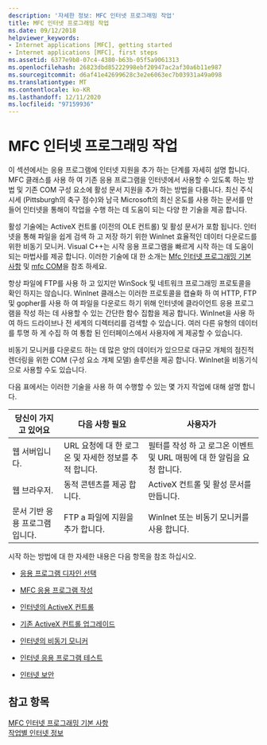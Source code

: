 ```yaml
---
description: '자세한 정보: MFC 인터넷 프로그래밍 작업'
title: MFC 인터넷 프로그래밍 작업
ms.date: 09/12/2018
helpviewer_keywords:
- Internet applications [MFC], getting started
- Internet applications [MFC], first steps
ms.assetid: 6377e9b8-07c4-4380-b63b-05f5a9061313
ms.openlocfilehash: 26823dbd85222998ebf20947ac2af30a6b11e987
ms.sourcegitcommit: d6af41e42699628c3e2e6063ec7b03931a49a098
ms.translationtype: MT
ms.contentlocale: ko-KR
ms.lasthandoff: 12/11/2020
ms.locfileid: "97159936"
---
```

# <a name="mfc-internet-programming-tasks"></a>MFC 인터넷 프로그래밍 작업

이 섹션에서는 응용 프로그램에 인터넷 지원을 추가 하는 단계를 자세히 설명 합니다. MFC 클래스를 사용 하 여 기존 응용 프로그램을 인터넷에서 사용할 수 있도록 하는 방법 및 기존 COM 구성 요소에 활성 문서 지원을 추가 하는 방법을 다룹니다. 최신 주식 시세 (Pittsburgh의 축구 점수)와 남극 Microsoft의 최신 온도를 사용 하는 문서를 만들어 인터넷을 통해이 작업을 수행 하는 데 도움이 되는 다양 한 기술을 제공 합니다.

활성 기술에는 ActiveX 컨트롤 (이전의 OLE 컨트롤) 및 활성 문서가 포함 됩니다. 인터넷을 통해 파일을 쉽게 검색 하 고 저장 하기 위한 WinInet 효율적인 데이터 다운로드를 위한 비동기 모니커. Visual C++는 시작 응용 프로그램을 빠르게 시작 하는 데 도움이 되는 마법사를 제공 합니다. 이러한 기술에 대 한 소개는 [Mfc 인터넷 프로그래밍 기본 사항](mfc-internet-programming-basics.md) 및 [mfc COM](mfc-com.md)을 참조 하세요.

항상 파일에 FTP를 사용 하 고 있지만 WinSock 및 네트워크 프로그래밍 프로토콜을 확인 하지는 않습니다. WinInet 클래스는 이러한 프로토콜을 캡슐화 하 여 HTTP, FTP 및 gopher를 사용 하 여 파일을 다운로드 하기 위해 인터넷에 클라이언트 응용 프로그램을 작성 하는 데 사용할 수 있는 간단한 함수 집합을 제공 합니다. WinInet을 사용 하 여 하드 드라이브나 전 세계의 디렉터리를 검색할 수 있습니다. 여러 다른 유형의 데이터를 투명 하 게 수집 하 여 통합 된 인터페이스에서 사용자에 게 제공할 수 있습니다.

비동기 모니커를 다운로드 하는 데 많은 양의 데이터가 있으므로 대규모 개체의 점진적 렌더링을 위한 COM (구성 요소 개체 모델) 솔루션을 제공 합니다. WinInet을 비동기식으로 사용할 수도 있습니다.

다음 표에서는 이러한 기술을 사용 하 여 수행할 수 있는 몇 가지 작업에 대해 설명 합니다.

|당신이 가지고 있어요|다음 사항 필요|사용자가|
|--------------|-----------------|----------------|
|웹 서버입니다.|URL 요청에 대 한 로그온 및 자세한 정보를 추적 합니다.|필터를 작성 하 고 로그온 이벤트 및 URL 매핑에 대 한 알림을 요청 합니다.|
|웹 브라우저.|동적 콘텐츠를 제공 합니다.|ActiveX 컨트롤 및 활성 문서를 만듭니다.|
|문서 기반 응용 프로그램입니다.|FTP a 파일에 지원을 추가 합니다.|WinInet 또는 비동기 모니커를 사용 합니다.|

시작 하는 방법에 대 한 자세한 내용은 다음 항목을 참조 하십시오.

- [응용 프로그램 디자인 선택](application-design-choices.md)

- [MFC 응용 프로그램 작성](writing-mfc-applications.md)

- [인터넷의 ActiveX 컨트롤](activex-controls-on-the-internet.md)

- [기존 ActiveX 컨트롤 업그레이드](upgrading-an-existing-activex-control.md)

- [인터넷의 비동기 모니커](asynchronous-monikers-on-the-internet.md)

- [인터넷 응용 프로그램 테스트](testing-internet-applications.md)

- [인터넷 보안](internet-security-cpp.md)

## <a name="see-also"></a>참고 항목

[MFC 인터넷 프로그래밍 기본 사항](mfc-internet-programming-basics.md)<br/>
[작업별 인터넷 정보](internet-information-by-task.md)
